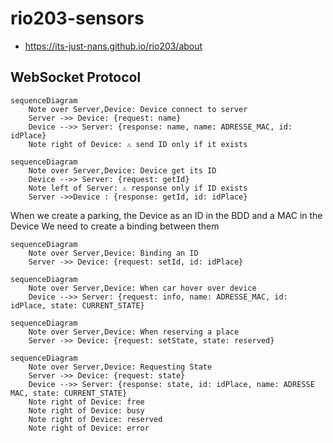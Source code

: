 # rio203-sensors

- <https://its-just-nans.github.io/rio203/about>

## WebSocket Protocol


```mermaid
sequenceDiagram
    Note over Server,Device: Device connect to server
    Server ->> Device: {request: name}
    Device -->> Server: {response: name, name: ADRESSE_MAC, id: idPlace}
    Note right of Device: ⚠️ send ID only if it exists
```

```mermaid
sequenceDiagram
    Note over Server,Device: Device get its ID
    Device -->> Server: {request: getId}
    Note left of Server: ⚠️ response only if ID exists
    Server ->>Device : {response: getId, id: idPlace} 
```


When we create a parking, the Device as an ID in the BDD and a MAC in the Device
We need to create a binding between them

```mermaid
sequenceDiagram
    Note over Server,Device: Binding an ID
    Server ->> Device: {request: setId, id: idPlace}
```


```mermaid
sequenceDiagram
    Note over Server,Device: When car hover over device
    Device -->> Server: {request: info, name: ADRESSE_MAC, id: idPlace, state: CURRENT_STATE}
```


```mermaid
sequenceDiagram
    Note over Server,Device: When reserving a place
    Server ->> Device: {request: setState, state: reserved}
```


```mermaid
sequenceDiagram
    Note over Server,Device: Requesting State
    Server ->> Device: {request: state}
    Device -->> Server: {response: state, id: idPlace, name: ADRESSE MAC, state: CURRENT_STATE}
    Note right of Device: free
    Note right of Device: busy
    Note right of Device: reserved
    Note right of Device: error
```
